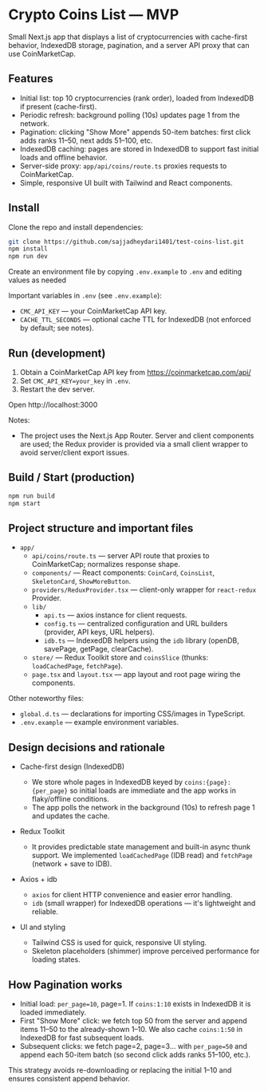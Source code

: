 # Crypto Coins List — MVP

Small Next.js app that displays a list of cryptocurrencies with cache-first behavior, IndexedDB storage, pagination, and a server API proxy that can use CoinMarketCap.

## Features

- Initial list: top 10 cryptocurrencies (rank order), loaded from IndexedDB if present (cache-first).
- Periodic refresh: background polling (10s) updates page 1 from the network.
- Pagination: clicking "Show More" appends 50-item batches: first click adds ranks 11–50, next adds 51–100, etc.
- IndexedDB caching: pages are stored in IndexedDB to support fast initial loads and offline behavior.
- Server-side proxy: `app/api/coins/route.ts` proxies requests to CoinMarketCap.
- Simple, responsive UI built with Tailwind and React components.

## Install

Clone the repo and install dependencies:

```bash
git clone https://github.com/sajjadheydari1401/test-coins-list.git
npm install
npm run dev
```

Create an environment file by copying `.env.example` to `.env` and editing values as needed

Important variables in `.env` (see `.env.example`):

- `CMC_API_KEY` — your CoinMarketCap API key.
- `CACHE_TTL_SECONDS` — optional cache TTL for IndexedDB (not enforced by default; see notes).

## Run (development)
1. Obtain a CoinMarketCap API key from https://coinmarketcap.com/api/
2. Set `CMC_API_KEY=your_key` in `.env`.
3. Restart the dev server.

Open http://localhost:3000

Notes:

- The project uses the Next.js App Router. Server and client components are used; the Redux provider is provided via a small client wrapper to avoid server/client export issues.

## Build / Start (production)

```bash
npm run build
npm start
```

## Project structure and important files

- `app/`
  - `api/coins/route.ts` — server API route that proxies to CoinMarketCap; normalizes response shape.
  - `components/` — React components: `CoinCard`, `CoinsList`, `SkeletonCard`, `ShowMoreButton`.
  - `providers/ReduxProvider.tsx` — client-only wrapper for `react-redux` Provider.
  - `lib/`
    - `api.ts` — axios instance for client requests.
    - `config.ts` — centralized configuration and URL builders (provider, API keys, URL helpers).
    - `idb.ts` — IndexedDB helpers using the `idb` library (openDB, savePage, getPage, clearCache).
  - `store/` — Redux Toolkit store and `coinsSlice` (thunks: `loadCachedPage`, `fetchPage`).
  - `page.tsx` and `layout.tsx` — app layout and root page wiring the components.

Other noteworthy files:

- `global.d.ts` — declarations for importing CSS/images in TypeScript.
- `.env.example` — example environment variables.

## Design decisions and rationale

- Cache-first design (IndexedDB)

  - We store whole pages in IndexedDB keyed by `coins:{page}:{per_page}` so initial loads are immediate and the app works in flaky/offline conditions.
  - The app polls the network in the background (10s) to refresh page 1 and updates the cache.

- Redux Toolkit

  - It provides predictable state management and built-in async thunk support. We implemented `loadCachedPage` (IDB read) and `fetchPage` (network + save to IDB).

- Axios + idb

  - `axios` for client HTTP convenience and easier error handling.
  - `idb` (small wrapper) for IndexedDB operations — it's lightweight and reliable.

- UI and styling
  - Tailwind CSS is used for quick, responsive UI styling.
  - Skeleton placeholders (shimmer) improve perceived performance for loading states.

## How Pagination works

- Initial load: `per_page=10`, page=1. If `coins:1:10` exists in IndexedDB it is loaded immediately.
- First "Show More" click: we fetch top 50 from the server and append items 11–50 to the already-shown 1–10. We also cache `coins:1:50` in IndexedDB for fast subsequent loads.
- Subsequent clicks: we fetch page=2, page=3... with `per_page=50` and append each 50-item batch (so second click adds ranks 51–100, etc.).

This strategy avoids re-downloading or replacing the initial 1–10 and ensures consistent append behavior.
